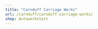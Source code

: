 ```yaml
---
title: "Carnduff Carriage Works"
url: /carnduff/carnduff-carriage-works/
shop: Autowerkstatt
---
```


